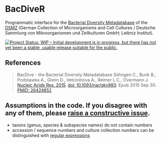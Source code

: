# BacDiveR

Programmatic interface for the [Bacterial Diversity Metadatabase](https://bacdive.dsmz.de/) of the [DSMZ](https://www.dsmz.de/about-us.html) (German Collection of Microorganisms and Cell Cultures / Deutsche Sammlung von Mikroorganismen und Zellkulturen GmbH; Leibniz Institut).

[![Project Status: WIP – Initial development is in progress, but there has not yet been a stable, usable release suitable for the public.](http://www.repostatus.org/badges/latest/wip.svg)](http://www.repostatus.org/#wip)

## References

> BacDive - the Bacterial Diversity Metadatabase
> Söhngen C., Bunk B., Podstawka A., Gleim D., Vetcininova A., Reimer L.C., Overmann J.
> [Nucleic Acids Res. 2015](https://academic.oup.com/nar/article/44/D1/D581/2503137). 
> [doi: 10.1093/nar/gkv983](https://doi.org/10.1093/nar/gkv983). 
> Epub 2015 Sep 30. [PMID: 26424852](https://www.ncbi.nlm.nih.gov/pubmed/26424852)

## Assumptions in the code. If you disagree with any of them, please [raise a constructive issue](https://github.com/katrinleinweber/BacDiveR/issues/new).

- taxons (genus, species & subspecies names) do not contain numbers
- accession / sequence numbers and culture collection numbers can be distinguished with [regular expressions](https://github.com/katrinleinweber/BacDiveR/blob/master/R/guess_searchType.R)

